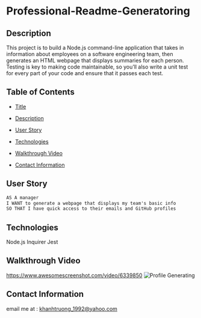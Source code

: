 # Professional-Readme-Generatoring

## Description
This project is to build a Node.js command-line application that takes in information about employees on a software engineering team, then generates an HTML webpage that displays summaries for each person. Testing is key to making code maintainable, so you’ll also write a unit test for every part of your code and ensure that it passes each test.

## Table of Contents 
- [Title](#Title)

- [Description](#Description)

- [User Story](#UserStory)

- [Technologies](#Technologies)

- [Walkthrough Video](#WalkthroughVideo)

- [Contact Information](#ContactInformation)
## User Story
```md
AS A manager
I WANT to generate a webpage that displays my team's basic info
SO THAT I have quick access to their emails and GitHub profiles
```
## Technologies
Node.js
Inquirer
Jest
## Walkthrough Video

https://www.awesomescreenshot.com/video/6339850
![Profile Generating](https://user-images.githubusercontent.com/82126894/145168374-9d944e55-d23d-4bd2-9a25-2c03cb9ff8c4.png)
## Contact Information 
email me at : khanhtruong_1992@yahoo.com 